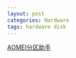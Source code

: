 ```yaml
---
layout: post
categories: Hardware
tags: hardware disk
---
```


[AOMEI分区助手](https://www.disktool.cn/)